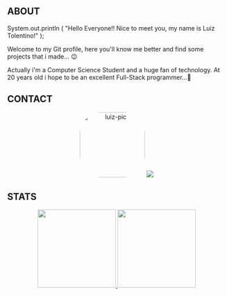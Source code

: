 ## ABOUT

System.out.println ( "Hello Everyone!! Nice to meet you, my name is Luiz Tolentino!" );

Welcome to my Git profile, here you'll know me better and find some projects that i made... 😉

Actually i'm a Computer Science Student and a huge fan of technology.
At 20 years old i hope to be an excellent Full-Stack programmer...🤯

## CONTACT
<div align="center">
  <img  alt="luiz-pic" height="150" style="border-radius:50px;" src="https://discord.com/channels/315972772863934465/706334257559240745/994026035656015973">
  <a href="https://beacons.ai/luiztolentino" target="_blank"> <img src="https://img.shields.io/badge/website-000000?style=for-the-badge&logo=About.me&logoColor=white"></a>
  
</div>

## STATS

<div align="center">
  <a href="https://github.com/tolentino15">
  <img height="180em" src="https://github-readme-stats.vercel.app/api?username=tolentino15&show_icons=true&theme=chartreuse-dark&include_all_commits=true&count_private=true"/>
  <img height="180em" src="https://github-readme-stats.vercel.app/api/top-langs/?username=tolentino15&layout=compact&langs_count=7&theme=chartreuse-dark"/>
</div>

